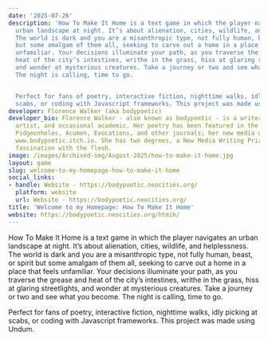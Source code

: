 ```yaml
---
date: '2025-07-26'
description: 'How To Make It Home is a text game in which the player navigates an
  urban landscape at night. It’s about alienation, cities, wildlife, and helplessness.
  The world is dark and you are a misanthropic type, not fully human, beast, or spirit
  but some amalgam of them all, seeking to carve out a home in a place that feels
  unfamiliar. Your decisions illuminate your path, as you traverse the grease and
  heat of the city’s intestines, writhe in the grass, hiss at glaring streetlights,
  and wonder at mysterious creatures. Take a journey or two and see what you become.
  The night is calling, time to go.


  Perfect for fans of poetry, interactive fiction, nighttime walks, idly picking at
  scabs, or coding with Javascript frameworks. This project was made using Undum.'
developer: Florence Walker (aka bodypoetic)
developer_bio: Florence Walker - also known as bodypoetic - is a writer, new media
  artist, and occasional academic. Her poetry has been featured in the Mays Anthology,
  Pidgeonholes, Acumen, Evocations, and other journals; her new media work lives at
  www.bodypoetic.itch.io. She has two degrees, a New Media Writing Prize, and an enduring
  fascination with the flesh.
image: /images/Archived-img/August-2025/how-to-make-it-home.jpg
layout: game
slug: welcome-to-my-homepage-how-to-make-it-home
social_links:
- handle: Website - https://bodypoetic.neocities.org/
  platform: website
  url: Website - https://bodypoetic.neocities.org/
title: 'Welcome to my Homepage: How To Make It Home'
website: https://bodypoetic.neocities.org/htmih/
---
```


How To Make It Home is a text game in which the player navigates an urban landscape at night. It’s about alienation, cities, wildlife, and helplessness. The world is dark and you are a misanthropic type, not fully human, beast, or spirit but some amalgam of them all, seeking to carve out a home in a place that feels unfamiliar. Your decisions illuminate your path, as you traverse the grease and heat of the city’s intestines, writhe in the grass, hiss at glaring streetlights, and wonder at mysterious creatures. Take a journey or two and see what you become. The night is calling, time to go.

Perfect for fans of poetry, interactive fiction, nighttime walks, idly picking at scabs, or coding with Javascript frameworks. This project was made using Undum.
